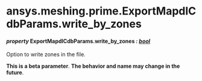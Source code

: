 # ansys.meshing.prime.ExportMapdlCdbParams.write_by_zones



#### *property* ExportMapdlCdbParams.write_by_zones *: [bool](https://docs.python.org/3.11/library/functions.html#bool)*

Option to write zones in the file.

**This is a beta parameter**. **The behavior and name may change in the future**.

<!-- !! processed by numpydoc !! -->
